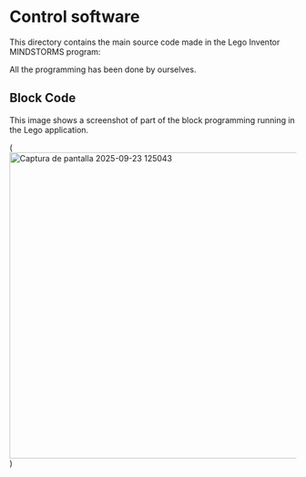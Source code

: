 Control software
====

This directory contains the main source code made in the Lego Inventor MINDSTORMS program:

All the programming has been done by ourselves.


## Block Code

This image shows a screenshot of part of the block programming running in the Lego application.

 (<img width="1293" height="537" alt="Captura de pantalla 2025-09-23 125043" src="https://github.com/user-attachments/assets/c51c992f-3539-4316-8c0a-10541a012882" />)



